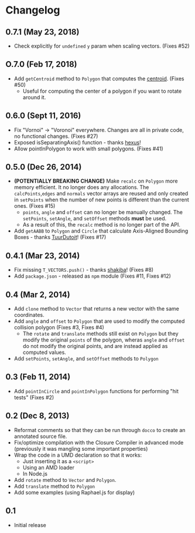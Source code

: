 # Changelog

## 0.7.1 (May 23, 2018)

- Check explicitly for `undefined` `y` param when scaling vectors. (Fixes #52)

## O.7.0 (Feb 17, 2018)

- Add `getCentroid` method to `Polygon` that computes the [centroid](https://en.wikipedia.org/wiki/Centroid#Centroid_of_a_polygon). (Fixes #50)
  - Useful for computing the center of a polygon if you want to rotate around it.

## 0.6.0 (Sept 11, 2016)

 - Fix "Vornoi" -> "Voronoi" everywhere. Changes are all in private code, no functional changes. (Fixes #27)
 - Exposed isSeparatingAxis() function - thanks [hexus](https://github.com/hexus)!
 - Allow pointInPolygon to work with small polygons. (Fixes #41)

## 0.5.0 (Dec 26, 2014)

 - **(POTENTIALLY BREAKING CHANGE)** Make `recalc` on `Polygon` more memory efficient. It no longer does any allocations. The `calcPoints`,`edges` and `normals` vector arrays are reused and only created in `setPoints` when the number of new points is different than the current ones. (Fixes #15)
   - `points`, `angle` and `offset` can no longer be manually changed. The `setPoints`, `setAngle`, and `setOffset` methods **must** be used.
   - As a result of this, the `recalc` method is no longer part of the API.
 - Add `getAABB` to `Polygon` and `Circle` that calculate Axis-Aligned Bounding Boxes - thanks [TuurDutoit](https://github.com/TuurDutoit)! (Fixes #17)

## 0.4.1 (Mar 23, 2014)

 - Fix missing `T_VECTORS.push()` - thanks [shakiba](https://github.com/shakiba)! (Fixes #8)
 - Add `package.json` - released as `npm` module (Fixes #11, Fixes #12)

## 0.4 (Mar 2, 2014)

 - Add `clone` method to `Vector` that returns a new vector with the same coordinates.
 - Add `angle` and `offset` to `Polygon` that are used to modify the computed collision polygon (Fixes #3, Fixes #4)
   - The `rotate` and `translate` methods still exist on `Polygon` but they modify the original `points` of the polygon, wheras `angle` and `offset` do not modify the original points, and are instead applied as computed values.
 - Add `setPoints`, `setAngle`, and `setOffset` methods to `Polygon`

## 0.3 (Feb 11, 2014)

 - Add `pointInCircle` and `pointInPolygon` functions for performing "hit tests" (Fixes #2)

## 0.2 (Dec 8, 2013)

 - Reformat comments so that they can be run through `docco` to create an annotated source file.
 - Fix/optimize compilation with the Closure Compiler in advanced mode (previously it was mangling some important properties)
 - Wrap the code in a UMD declaration so that it works:
    - Just inserting it as a `<script>`
    - Using an AMD loader
    - In Node.js
 - Add `rotate` method to `Vector` and `Polygon`.
 - Add `translate` method to `Polygon`
 - Add some examples (using Raphael.js for display)

## 0.1

 - Initial release